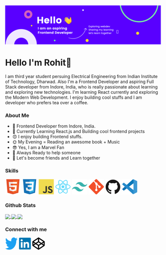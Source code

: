 ![I am an aspiring Frontend Developer.](https://github.com/Rohitgour03/Rohitgour03/blob/main/Blue%20and%20Yellow%20Technology%20LinkedIn%20Banner.png)

# Hello I'm Rohit👋
I am third year student persuing Electrical Engineering from Indian Institute of Technology, Dharwad. Also I'm a Frontend Developer and aspiring Full Stack developer from Indore, India, who is really passionate about learning and exploring new technologies. I'm learning React currently and exploring the Modern Web Development. 
I enjoy building cool stuffs and I am developer who prefers tea over a coffee. 


### About Me
- 🎉 Frontend Developer from Indore, India.
- 🚀 Currently Learning React.js and Building cool frontend projects
- 😍 I enjoy building Frontend stuffs.
- 🌞 My Evening = Reading an awesome book + Music
- 😎 Yes, I am a Marvel Fan
- 🤗 Always Ready to help someone
- 💙 Let's become friends and Learn together


### Skills 
<img height=50 src="https://github.com/devicons/devicon/blob/v2.15.1/icons/html5/html5-original.svg" />  <img height=50 src="https://github.com/devicons/devicon/blob/v2.15.1/icons/css3/css3-original.svg" />  <img height=50 src="https://github.com/devicons/devicon/blob/v2.15.1/icons/javascript/javascript-original.svg" />  <img height=50 src="https://github.com/devicons/devicon/blob/v2.15.1/icons/react/react-original.svg" />     <img height=50 src="https://github.com/devicons/devicon/blob/v2.15.1/icons/tailwindcss/tailwindcss-plain.svg"/>               <img height=50 src="https://github.com/devicons/devicon/blob/v2.15.1/icons/git/git-original.svg"/>          <img height=50 src="https://github.com/devicons/devicon/blob/v2.15.1/icons/github/github-original.svg"/> <img height=50 src="https://github.com/devicons/devicon/blob/v2.15.1/icons/vscode/vscode-original.svg"/> 


 ### Github Stats
 <a href="https://github.com/anuraghazra/github-readme-stats">
  <img align="center" src="https://github-readme-stats.vercel.app/api?username=Rohitgour03&show_icons=true&theme=midnight-purple&repo=github-readme-stats)" />
</a>
<a href="#">
  <img align="center" src="https://github-readme-streak-stats.herokuapp.com/?user=Rohitgour03&theme=midnight-purple&repo=github-readme-stats)" />
</a>
<a href="https://github.com/anuraghazra/github-readme-stats">
  <img align="center" src="https://github-readme-stats.vercel.app/api/top-langs/?username=Rohitgour03&layout=compact&theme=midnight-purple&repo=github-readme-stats)" />
</a>


### Connect with me 

[<img src='https://github.com/devicons/devicon/blob/v2.15.1/icons/twitter/twitter-original.svg' alt='twitter' height='40'>](https://twitter.com/Rohitgour03) [<img src='https://github.com/devicons/devicon/blob/v2.15.1/icons/linkedin/linkedin-original.svg' alt='linkedin' height='40'>](https://www.linkedin.com/in/Rohitgour/) [<img src='https://github.com/devicons/devicon/blob/v2.15.1/icons/codepen/codepen-plain.svg' alt='codepen' height='40'>](https://codepen.io/Rohitgour03) 
 
 
 
 
<!--  
![github](https://img.shields.io/badge/GitHub-000000?style=for-the-badge&logo=GitHub&logoColor=white)
![LinkedIn](https://img.shields.io/badge/linkedin-%230077B5.svg?style=for-the-badge&logo=linkedin&logoColor=white)
![Twitter](https://img.shields.io/badge/Twitter-%231DA1F2.svg?style=for-the-badge&logo=Twitter&logoColor=white) -->

<!-- [![Anurag's GitHub stats](https://github-readme-stats.vercel.app/api?username=Rohitgour03&show_icons=true&theme=midnight-purple)](https://github.com/anuraghazra/github-readme-stats)

[![Top Langs](https://github-readme-stats.vercel.app/api/top-langs/?username=Rohitgour03&layout=compact&theme=midnight-purple)](https://github.com/anuraghazra/github-readme-stats) -->

<!-- ![GitHub streak stats](https://github-readme-streak-stats.herokuapp.com/?user=Rohitgour03&theme=midnight-purple)
 -->
 
<!--
**Rohitgour03/Rohitgour03** is a ✨ _special_ ✨ repository because its `README.md` (this file) appears on your GitHub profile.

Here are some ideas to get you started:

- 🔭 I’m currently working on Frontend Projects.
- 🌱 I’m currently learning Javascipt.
- 👯 I’m looking to collaborate on projects.
- 🤔 I’m looking for help with ...
- 💬 Ask me about ...
- 📫 How to reach me: ...
- 😄 Pronouns: ...
- ⚡ Fun fact: ...
-->

